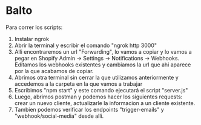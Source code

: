 # Balto

Para correr los scripts:
1. Instalar ngrok
2. Abrir la terminal y escribir el comando "ngrok http 3000"
3. Alli encontraremos un url "Forwarding", lo vamos a copiar y lo vamos a pegar en Shopify Admin -> Settings -> Notifications -> Webhooks. Editamos los webhooks existentes y cambiamos la url que ahi aparece por la que acabamos de copiar.
4. Abrimos otra terminal sin cerrar la que utilizamos anteriormente y accedemos a la carpeta en la que vamos a trabajar
5. Escribimos "npm start" y este comando ejecutará el script "server.js"
6. Luego, abrimos postman y podemos hacer los siguientes requests: crear un nuevo cliente, actualizarle la informacion a un cliente existente.
7. Tambien podemos verificar los endpoints "trigger-emails" y "webhook/social-media" desde alli.